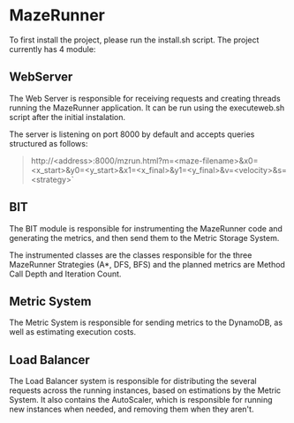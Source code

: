 # MazeRunner
To first install the project, please run the install.sh script.
The project currently has 4 module:

## WebServer
The Web Server is responsible for receiving requests and creating threads running the MazeRunner application. It can be run using the executeweb.sh script after the initial instalation.

The server is listening on port 8000 by default and accepts queries structured as follows:

>http://\<address\>:8000/mzrun.html?m=\<maze-filename\>&x0=\<x_start\>&y0=\<y_start\>&x1=\<x_final\>&y1=\<y_final\>&v=\<velocity\>&s=\<strategy\>`

## BIT
The BIT module is responsible for instrumenting the MazeRunner code and generating the metrics, and then send them to the Metric Storage System.

The instrumented classes are the classes responsible for the three MazeRunner Strategies (A*, DFS, BFS) and the planned metrics are Method Call Depth and Iteration Count.

## Metric System

The Metric System is responsible for sending metrics to the DynamoDB, as well as estimating execution costs.

## Load Balancer

The Load Balancer system is responsible for distributing the several requests across the running instances, based on estimations by the Metric System. 
It also contains the AutoScaler, which is responsible for running new instances when needed, and removing them when they aren't. 